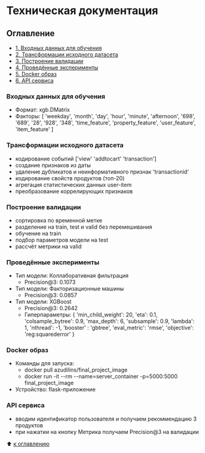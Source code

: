 # Техническая документация


## Оглавление
- [1. Входных данных для обучения](https://github.com/azudilins/sf_data_science/tree/main/final_project/docker_service/README.md#Входных-данных-для-обучения)
- [2. Трансформации исходного датасета](https://github.com/azudilins/sf_data_science/tree/main/final_project/docker_service/README.md#Трансформации-исходного-датасета)
- [3. Построение валидации](https://github.com/azudilins/sf_data_science/tree/main/final_project/docker_service/README.md#Построение-валидации)
- [4. Проведённые эксперименты](https://github.com/azudilins/sf_data_science/tree/main/final_project/docker_service/README.md#Проведённые-эксперименты)
- [5. Docker образ](https://github.com/azudilins/sf_data_science/tree/main/final_project/docker_service/README.md#Docker-образ)
- [6. API сервиса](https://github.com/azudilins/sf_data_science/tree/main/final_project/docker_service/README.md#API-сервиса)


### Входных данных для обучения
- Формат: xgb.DMatrix
- Факторы: [
    'weekday', 'month', 'day', 'hour', 'minute', 'afternoon', '698', '689',
    '28', '928', '348', 'time_feature', 'property_feature', 'user_feature',
    'item_feature'
  ]


### Трансформации исходного датасета
- кодирование событий ['view' 'addtocart' 'transaction']
- создание признаков из даты
- удаление дубликатов и неинформативного признак 'transactionid'
- кодирование свойств продуктов (топ-20)
- агрегация статистических данных user-item
- преобразование коррелирующих признаков


### Построение валидации
- сортировка по временной метке
- разделение на train, test и valid без перемешивания
- обучение на train
- подбор параметров модели на test
- рассчёт метрики на valid


### Проведённые эксперименты
- Тип модели: Коллаборативная фильтрация
    - Precision@3: 0.1073
- Тип модели: Факторизационные машины
    - Precision@3: 0.0857
- Тип модели: XGBoost
    - Precision@3: 0.2642
    - Гиперпараметры: {
        'min_child_weight': 20, 'eta': 0.1, 'colsample_bytree': 0.9,
        'max_depth': 6, 'subsample': 0.9, 'lambda': 1, 'nthread': -1,
        'booster' : 'gbtree', 'eval_metric': 'rmse', 'objective': 'reg:squarederror'
      }


### Docker образ
- Команды для запуска:
    - docker pull azudilins/final_project_image
    - docker run -it --rm --name=server_container -p=5000:5000 final_project_image
- Устройство: flask-приложение


### API сервиса
- вводим идентификатор пользователя и получаем рекоммендацию 3 продуктов 
- при нажатии на кнопку Метрика получаем Precision@3 на валидации

:arrow_up: [к оглавлению](https://github.com/azudilins/sf_data_science/tree/main/final_project/docker_service/README.md#Оглавление)